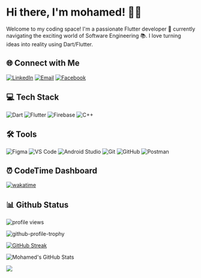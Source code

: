 <!-- Hey there! Welcome to my GitHub profile 👋 -->

# Hi there, I'm mohamed! 👨‍💻

Welcome to my coding space! I'm a passionate Flutter developer 🚀 currently navigating the exciting world of Software Engineering 📚. I love turning ideas into reality using Dart/Flutter.

## 🌐 Connect with Me

[![LinkedIn](https://img.shields.io/badge/-LinkedIn-0A66C2?style=flat-square&logo=LinkedIn&logoColor=white&label=LinkedIn)]( https://www.linkedin.com/in/mohamedragab74/)
[![Email](https://img.shields.io/badge/-Email-D14836?style=flat-square&logo=Gmail&logoColor=white&label=Email)](mailto:mohamedhamza642023@gmail.com)
[![Facebook](https://img.shields.io/badge/-Facebook-1877F2?style=flat-square&logo=Facebook&logoColor=white&label=Facebook)](https://www.facebook.com/mohamedragabebrahiem74)

## 💻 Tech Stack

![Dart](https://skillicons.dev/icons?i=dart&theme=dark&borderRadius=20)
![Flutter](https://skillicons.dev/icons?i=flutter&theme=dark&borderRadius=20)
![Firebase](https://skillicons.dev/icons?i=firebase&theme=dark&borderRadius=20)
![C++](https://skillicons.dev/icons?i=cpp&theme=dark&borderRadius=20)

## 🛠️ Tools

![Figma](https://skillicons.dev/icons?i=figma&theme=dark&borderRadius=20)
![VS Code](https://skillicons.dev/icons?i=vscode&theme=dark&borderRadius=20)
![Android Studio](https://skillicons.dev/icons?i=androidstudio&theme=dark&borderRadius=20)
![Git](https://skillicons.dev/icons?i=git&theme=dark&borderRadius=20)
![GitHub](https://skillicons.dev/icons?i=github&theme=dark&borderRadius=20)
![Postman](https://skillicons.dev/icons?i=postman&theme=dark&borderRadius=20)

## ⏰ CodeTime Dashboard

[![wakatime](https://wakatime.com/badge/user/018cc21c-9074-41f8-a352-65edefaa8d15.svg)](https://wakatime.com/@018cc21c-9074-41f8-a352-65edefaa8d15)

## 📊 Github Status

![profile views](https://komarev.com/ghpvc/?username=m7mdragab74)

![github-profile-trophy](https://github-profile-trophy.vercel.app/?username=m7mdragab74&title=Repositories,Commits,PullRequest&column=-1)

[![GitHub Streak](https://streak-stats.demolab.com?user=m7mdragab74&theme=dark&exclude_days=Fri)](https://git.io/streak-stats)

![Mohamed's GitHub Stats](https://github-readme-stats.vercel.app/api?username=m7mdragab74&show_icons=true&theme=dark&rank_icon=percentile)

![](https://github-readme-stats.vercel.app/api/top-langs/?username=m7mdragab74&theme=blueberry&hide_border=true&include_all_commits=false&count_private=false&layout=compact)

